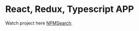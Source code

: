 # React, Redux, Typescript APP

Watch project here [NPMSearch](https://serhiihaniuk.github.io/findnpm/).

